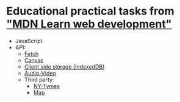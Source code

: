 # Educational practical tasks from ["MDN Learn web development"](https://developer.mozilla.org/en-US/docs/Learn)

* JavaScript 
* API: 
  * [Fetch](https://melnikovaleksei.github.io/api-study-tasks/canStore/index.html) 
  * [Canvas](https://melnikovaleksei.github.io/api-study-tasks/drawing-graphics/canvas/2_canvas_drawApp/2_canvas_drawApp.html)
  * [Client side storage (IndexedDB)](https://melnikovaleksei.github.io/api-study-tasks/client-side_storage/indexedDB/indexedDB-notes-demo/)
  * [Audio-Video](https://melnikovaleksei.github.io/api-study-tasks/audio-video/index.html)
  * Third party: 
    * [NY-Tymes](https://melnikovaleksei.github.io/api-study-tasks/thirdPartyApi/ny-times-api/index.html) 
    * [Map](https://melnikovaleksei.github.io/api-study-tasks/thirdPartyApi/map/index.html)
